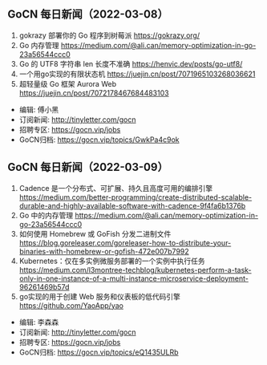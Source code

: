 ## GoCN 每日新闻（2022-03-08）

1. gokrazy 部署你的 Go 程序到树莓派 https://gokrazy.org/
2. Go 内存管理 https://medium.com/@ali.can/memory-optimization-in-go-23a56544ccc0
3. Go 的 UTF8 字符串 len 长度不准确 https://henvic.dev/posts/go-utf8/
4. 一个用go实现的有限状态机 https://juejin.cn/post/7071965103268036621
5. 超轻量级 Go 框架 Aurora Web https://juejin.cn/post/7072178467684483103

* 编辑: 傅小黑
* 订阅新闻: http://tinyletter.com/gocn
* 招聘专区: https://gocn.vip/jobs
* GoCN归档: https://gocn.vip/topics/GwkPa4c9ok

## GoCN 每日新闻（2022-03-09）

1. Cadence 是一个分布式、可扩展、持久且高度可用的编排引擎 https://medium.com/better-programming/create-distributed-scalable-durable-and-highly-available-software-with-cadence-9f4fa6b1376b
2. Go 中的内存管理 https://medium.com/@ali.can/memory-optimization-in-go-23a56544ccc0
3. 如何使用 Homebrew 或 GoFish 分发二进制文件 https://blog.goreleaser.com/goreleaser-how-to-distribute-your-binaries-with-homebrew-or-gofish-472e007b7992
4. Kubernetes：仅在多实例微服务部署的一个实例中执行任务 https://medium.com/l3montree-techblog/kubernetes-perform-a-task-only-in-one-instance-of-a-multi-instance-microservice-deployment-96261469b57d
5. go实现的用于创建 Web 服务和仪表板的低代码引擎 https://github.com/YaoApp/yao

- 编辑: 李森森
- 订阅新闻: http://tinyletter.com/gocn
- 招聘专区: https://gocn.vip/jobs
- GoCN归档: https://gocn.vip/topics/eQ1435ULRb
